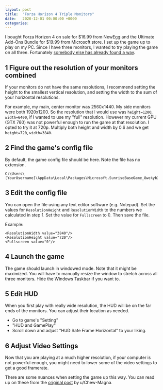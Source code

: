 ```yaml
---
layout: post
title:  "Forza Horizon 4 Triple Monitors"
date:   2020-12-01 00:00:00 +0000
categories: 
---
```


I bought Forza Horizon 4 on sale for $16.99 from NewEgg and the Ultimate Add-Ons Bundle for $19.99 from Microsoft store.  I set up the game up to play on my PC.  Since I have three monitors, I wanted to try playing the game on all three.  Fortunately [somebody else has already found a way](https://www.reddit.com/r/forza/comments/bwm6kb/tutorial_how_to_run_fh4_on_triple_monitors/).

## 1 Figure out the resolution of your monitors combined
If your monitors do not have the same resolutions, I recommend setting the height to the smallest vertical resolution, and setting the width to the sum of your horizontal resolutions.  

For example, my main, center monitor was 2560x1440.  My side monitors were both 1920x1200.  So the resolution that I would use was `height=1200`, `width=6400`, if I wanted to use my "full" resolution.  However my current GPU (GTX 760) was not powerful enough to run the game at that resolution.  I opted to try it at 720p.  Multiply both height and width by 0.6 and we get `height=720`, `width=3840`.

## 2 Find the game's config file
By default, the game config file should be here.  Note the file has no extension.
```
C:\Users\[YourUsername]\AppData\Local\Packages\Microsoft.SunriseBaseGame_8wekyb3d8bbwe\TempState\scratch\User_PCLocalStorageDirectory\ConnectedStorage\ForzaUserConfigSelections\UserConfigSelections
```

## 3 Edit the config file
You can open the file using any text editor software (e.g. Notepad).  Set the values for `ResolutionHeight` and `ResolutionWidth` to the numbers we calculated in step 1.  Set the value for `Fullscreen` to 0.  Then save the file.

Example:
```
<ResolutionWidth value="3840"/>
<ResolutionHeight value="720"/>
<Fullscreen value="0"/>
```

## 4 Launch the game
The game should launch in windowed mode.  Note that it might be maximized.  You will have to manually resize the window to stretch across all three monitors.  Hide the Windows Taskbar if you want to.


## 5 Edit HUD
When you first play with really wide resolution, the HUD will be on the far ends of the monitors.  You can adjust their location as needed.
- Go to game's  "Setting"
- "HUD and GamePlay"
- Scroll down and adjust "HUD Safe Frame Horizontal" to your liking.

## 6 Adjust Video Settings
Now that you are playing at a much higher resolution, if your computer is not powerful enough, you might need to lower some of the video settings to get a good framerate.

There are some nuances when setting the game up this way.  You can read up on these from the [original post](https://www.reddit.com/r/forza/comments/bwm6kb/tutorial_how_to_run_fh4_on_triple_monitors/) by u/Chew-Magna.